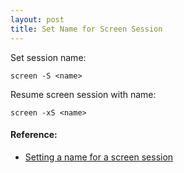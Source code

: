 ```yaml
---
layout: post
title: Set Name for Screen Session
---
```


Set session name:
```
screen -S <name>
```

Resume screen session with name:
```
screen -xS <name>
```

#### Reference:
* [Setting a name for a screen session](https://unix.stackexchange.com/questions/12227/setting-a-name-for-a-screen-session/27294)